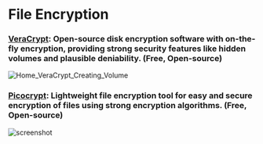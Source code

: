# File Encryption

### [VeraCrypt](https://veracrypt.fr/): Open-source disk encryption software with on-the-fly encryption, providing strong security features like hidden volumes and plausible deniability. (Free, Open-source)
![Home_VeraCrypt_Creating_Volume](https://github.com/Entree3k/Useful-Software/assets/28127566/8c4111ad-6efd-4246-892a-74d75827a4b9)

### [Picocrypt](https://github.com/HACKERALERT/Picocrypt): Lightweight file encryption tool for easy and secure encryption of files using strong encryption algorithms. (Free, Open-source)
![screenshot](https://github.com/Entree3k/Useful-Software/assets/28127566/a3302d26-7884-453f-ac55-1e08e95a64fc)
